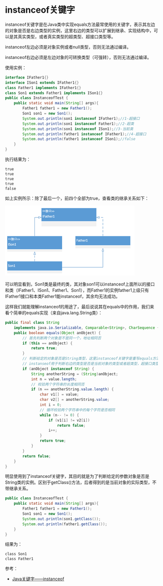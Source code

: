 # instanceof关键字
instanceof关键字是在Java类中实现equals方法最常使用的关键字，表示其左边的对象是否是右边类型的实例，这里右边的类型可以扩展到继承、实现结构中，可以是其真实类型，或者真实类型的超类型、超接口类型等。  

instanceof左边必须是对象实例或者null类型，否则无法通过编译。  

instanceof右边必须是左边对象的可转换类型（可强转），否则无法通过编译。  

使用实例：
```java
interface IFather1{}
interface ISon1 extends IFather1{}
class Father1 implements IFather1{}
class Son1 extends Father1 implements ISon1{}
public class InstanceofTest {
    public static void main(String[] args){
        Father1 father1 = new Father1();
        Son1 son1 = new Son1();
        System.out.println(son1 instanceof IFather1);//1-超接口
        System.out.println(son1 instanceof Father1);//2-超类
        System.out.println(son1 instanceof ISon1);//3-当前类
        System.out.println(father1 instanceof IFather1);//4-超接口
        System.out.println(father1 instanceof ISon1);//false
    }
}
```
执行结果为：
```text
true
true
true
true
false
```
如上实例所示：除了最后一个，前四个全部为true，查看类的继承关系如下：
  
![继承结构图](../images/extendsStruct.png)  

可以明显看到，Son1类是最终的类，其对象son1可以instanceof上面所以的接口和类（IFather1、ISon1、Father1、Son1），而Father1的实例father1上级只有IFather1接口和本类Father1能instanceof，其余均无法成功。  

这样我们就能理解instanceof的用途了，最后说说其在equals中的作用，我们来看个简单的equals实现（来自java.lang.String类）：
```java
public final class String
    implements java.io.Serializable, Comparable<String>, CharSequence {
    public boolean equals(Object anObject) {
        // 首先判断两个对象是不是同一个，地址相同否
        if (this == anObject) {
            return true;
        }
        // 判断给定的对象是否是String类型，这里instanceof关键字是重写equals方法时经常使用的一个关键字
        // instanseof用于判断右边的类型是否是当前对象的类型或者超类型，超接口类型等
        if (anObject instanceof String) {
            String anotherString = (String)anObject;
            int n = value.length;
            // 校验两个字符串的长度相同否
            if (n == anotherString.value.length) {
                char v1[] = value;
                char v2[] = anotherString.value;
                int i = 0;
                // 循环校验两个字符串中的每个字符是否相同
                while (n-- != 0) {
                    if (v1[i] != v2[i])
                        return false;
                    i++;
                }
                return true;
            }
        }
        return false;
    }
}
```
明显使用到了instanceof关键字，其目的就是为了判断给定的参数对象是否是String类的实例。区别于getClass()方法，后者得到的是当前对象的实际类型，不带继承关系。
```java
public class InstanceofTest {
    public static void main(String[] args){
        Father1 father1 = new Father1();
        Son1 son1 = new Son1();
        System.out.println(son1.getClass());
        System.out.println(father1.getClass());
    }
}
```
结果为：
```text
class Son1
class Father1
```
参考：
- [Java关键字——instanceof](http://www.cnblogs.com/ysocean/p/8486500.html)